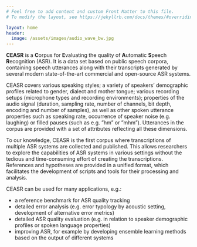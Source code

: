 ```yaml
---
# Feel free to add content and custom Front Matter to this file.
# To modify the layout, see https://jekyllrb.com/docs/themes/#overriding-theme-defaults

layout: home
header:
  image: /assets/images/audio_wave_bw.jpg
---
```


**CEASR** is a **C**orpus for **E**valuating the quality of **A**utomatic **S**peech **R**ecognition (ASR). It is a data set based on
public speech corpora, containing speech utterances along with their transcripts generated by several modern state-of-the-art
commercial and open-source ASR systems.

CEASR covers various speaking styles; a variety of
speakers’ demographic profiles related to gender, dialect
and mother tongue; various recording setups (microphone
types and recording environments); properties of the audio
signal (duration, sampling rate, number of channels, bit
depth, encoding and number of samples), as well as other
spoken utterance properties such as speaking rate, occurrence
of speaker noise (e.g. laughing) or filled pauses (such
as e.g. ”hm” or ”mhm”). Utterances in the corpus are provided
with a set of attributes reflecting all these dimensions.

To our knowledge, CEASR is the
first corpus where transcriptions of multiple ASR systems
are collected and published. This allows researchers to explore
the capabilities of ASR systems in various settings
without the tedious and time-consuming effort of creating
the transcriptions. References and hypotheses are provided in a
unified format, which facilitates the development of scripts
and tools for their processing and analysis.

CEASR can be used for many applications, e.g.:
* a reference benchmark for ASR quality tracking
* detailed error analysis (e.g. error typology by acoustic setting, development of alternative error metrics)
* detailed ASR quality evaluation (e.g. in relation to speaker demographic profiles or spoken language properties)
* improving ASR, for example by developing ensemble learning methods based on the output of different systems


